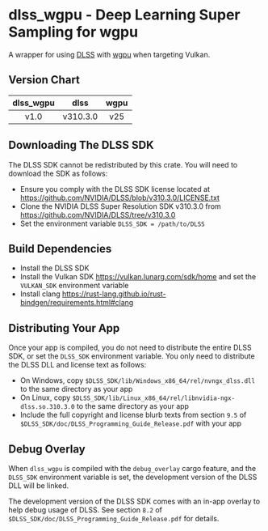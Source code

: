 # dlss_wgpu - Deep Learning Super Sampling for wgpu

A wrapper for using [DLSS](https://www.nvidia.com/en-us/geforce/technologies/dlss) with [wgpu](https://github.com/gfx-rs/wgpu) when targeting Vulkan.


## Version Chart

| dlss_wgpu |   dlss   | wgpu |
|:---------:|:--------:|:----:|
|    v1.0   | v310.3.0 |  v25 |

## Downloading The DLSS SDK
The DLSS SDK cannot be redistributed by this crate. You will need to download the SDK as follows:
* Ensure you comply with the DLSS SDK license located at https://github.com/NVIDIA/DLSS/blob/v310.3.0/LICENSE.txt
* Clone the NVIDIA DLSS Super Resolution SDK v310.3.0 from https://github.com/NVIDIA/DLSS/tree/v310.3.0
* Set the environment variable `DLSS_SDK = /path/to/DLSS`

## Build Dependencies
* Install the DLSS SDK
* Install the Vulkan SDK https://vulkan.lunarg.com/sdk/home and set the `VULKAN_SDK` environment variable
* Install clang https://rust-lang.github.io/rust-bindgen/requirements.html#clang

## Distributing Your App
Once your app is compiled, you do not need to distribute the entire DLSS SDK, or set the `DLSS_SDK` environment variable. You only need to distribute the DLSS DLL and license text as follows:

* On Windows, copy `$DLSS_SDK/lib/Windows_x86_64/rel/nvngx_dlss.dll` to the same directory as your app
* On Linux, copy `$DLSS_SDK/lib/Linux_x86_64/rel/libnvidia-ngx-dlss.so.310.3.0` to the same directory as your app
* Include the full copyright and license blurb texts from section `9.5` of `$DLSS_SDK/doc/DLSS_Programming_Guide_Release.pdf` with your app

## Debug Overlay
When `dlss_wgpu` is compiled with the `debug_overlay` cargo feature, and the `DLSS_SDK` environment variable is set, the development version of the DLSS DLL will be linked.

The development version of the DLSS SDK comes with an in-app overlay to help debug usage of DLSS. See section `8.2` of `$DLSS_SDK/doc/DLSS_Programming_Guide_Release.pdf` for details.
